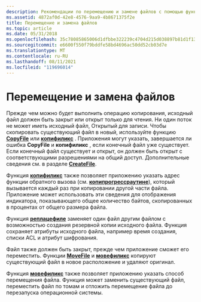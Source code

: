 ```yaml
---
description: Рекомендации по перемещению и замене файлов с помощью функций Копифиликс, CreateFile, Реплацефиле и Мовефиликс.
ms.assetid: 4872af0d-42e8-4576-9aa9-4b8671375f2e
title: Перемещение и замена файлов
ms.topic: article
ms.date: 05/31/2018
ms.openlocfilehash: 35c78085865006d1dfbbe322239c4704d215d038897b81d1f139d66d06f65bbc
ms.sourcegitcommit: e6600f550f79bddfe58bd4696ac50dd52cb03d7e
ms.translationtype: MT
ms.contentlocale: ru-RU
ms.lasthandoff: 08/11/2021
ms.locfileid: "119696014"
---
```

# <a name="moving-and-replacing-files"></a>Перемещение и замена файлов

Прежде чем можно будет выполнить операцию копирования, исходный файл должен быть закрыт или открыт только для чтения. Ни один поток не может иметь исходный файл, Открытый для записи. Чтобы скопировать существующий файл в новый, используйте функцию [**CopyFile**](/windows/desktop/api/WinBase/nf-winbase-copyfile) или [**копифиликс**](/windows/desktop/api/WinBase/nf-winbase-copyfileexa) . Приложения могут указать, завершается ли ошибка **CopyFile** и **копифиликс** , если конечный файл уже существует. Если конечный файл существует и открыт, он должен быть открыт с соответствующими разрешениями на общий доступ. Дополнительные сведения см. в разделе [**CreateFile**](/windows/desktop/api/FileAPI/nf-fileapi-createfilea).

Функция [**копифиликс**](/windows/desktop/api/WinBase/nf-winbase-copyfileexa) также позволяет приложению указать адрес функции обратного вызова (см. [**копипрогрессраутине**](/windows/desktop/api/WinBase/nc-winbase-lpprogress_routine)), который вызывается каждый раз при копировании другой части файла. Приложение может использовать эти сведения для отображения индикатора, показывающего общее количество байтов, скопированных в процентах от общего размера файла.

Функция [**реплацефиле**](/windows/desktop/api/WinBase/nf-winbase-replacefilea) заменяет один файл другим файлом с возможностью создания резервной копии исходного файла. Функция сохраняет атрибуты исходного файла, например время создания, списки ACL и атрибут шифрования.

Файл также должен быть закрыт, прежде чем приложение сможет его переместить. Функции [**MoveFile**](/windows/desktop/api/WinBase/nf-winbase-movefile) и [**мовефиликс**](/windows/desktop/api/WinBase/nf-winbase-movefileexa) копируют существующий файл в новое расположение и удаляют оригинал.

Функция [**мовефиликс**](/windows/desktop/api/WinBase/nf-winbase-movefileexa) также позволяет приложению указать способ перемещения файла. Функция может заменить существующий файл, переместить файл по томам и отложить перемещение файла до перезапуска операционной системы.

 

 



